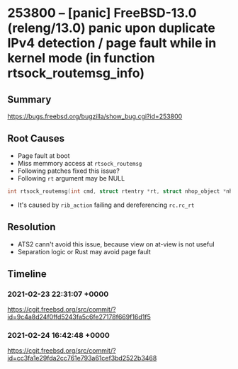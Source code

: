 # 253800 – [panic] FreeBSD-13.0 (releng/13.0) panic upon duplicate IPv4 detection / page fault while in kernel mode (in function rtsock_routemsg_info)

## Summary

https://bugs.freebsd.org/bugzilla/show_bug.cgi?id=253800

## Root Causes

* Page fault at boot
* Miss memmory access at `rtsock_routemsg`
* Following patches fixed this issue?
* Following `rt` argument may be NULL

```c
int rtsock_routemsg(int cmd, struct rtentry *rt, struct nhop_object *nh, int fibnum)
```

* It's caused by `rib_action` failing and dereferencing `rc.rc_rt`

## Resolution

* ATS2 cann't avoid this issue, because view on at-view is not useful
* Separation logic or Rust may avoid page fault

## Timeline

### 2021-02-23 22:31:07 +0000

https://cgit.freebsd.org/src/commit/?id=9c4a8d24f0ffd5243fa5c6fe27178f669f16d1f5

### 2021-02-24 16:42:48 +0000

https://cgit.freebsd.org/src/commit/?id=cc3fa1e29fda2cc761e793a61cef3bd2522b3468
